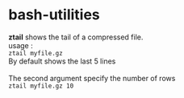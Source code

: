 # bash-utilities

**ztail** shows the tail of a compressed file.
 <br />
usage : 
 <br />
`ztail myfile.gz`
 <br />
  By default shows the last 5 lines
 <br />
 <br />
The second argument specify the number of rows 
 <br />
`ztail myfile.gz 10` 
